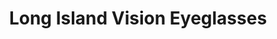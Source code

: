 ---
title: "Long Island Vision Eyeglasses"
url: /valley-stream/long-island-vision-eyeglasses/
shop: optician
---